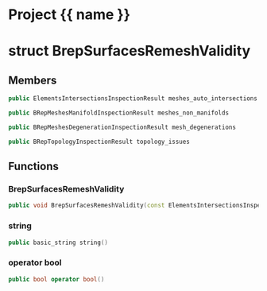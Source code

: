 <script setup>
import {useRoute} from 'vitepress'
const {path} = useRoute()
const tokens = path.split('/')
const words = tokens[2].split('-');
for (let i = 0; i < words.length; i++) {
    words[i] = words[i].charAt(0).toUpperCase() + words[i].slice(1);
    words[i] = words[i].replace('geode', 'Geode')
}
const name = words.join('-');
</script>
# Project {{ name }}

# struct BrepSurfacesRemeshValidity


## Members

```cpp
public ElementsIntersectionsInspectionResult meshes_auto_intersections

```

```cpp
public BRepMeshesManifoldInspectionResult meshes_non_manifolds

```

```cpp
public BRepMeshesDegenerationInspectionResult mesh_degenerations

```

```cpp
public BRepTopologyInspectionResult topology_issues

```



## Functions

### BrepSurfacesRemeshValidity

```cpp
public void BrepSurfacesRemeshValidity(const ElementsIntersectionsInspectionResult & meshes_intersections_in, const BRepMeshesManifoldInspectionResult & meshes_non_manifolds_in, const BRepMeshesDegenerationInspectionResult & mesh_degenerations_in, const BRepTopologyInspectionResult & topology_issues_in)
```


### string

```cpp
public basic_string string()
```


### operator bool

```cpp
public bool operator bool()
```




